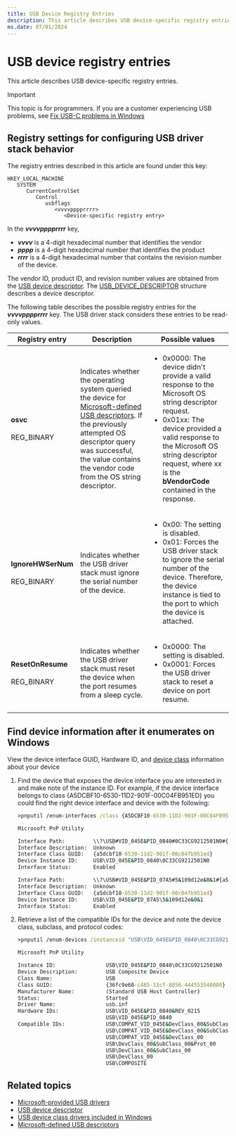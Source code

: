 ```yaml
---
title: USB Device Registry Entries
description: This article describes USB device-specific registry entries.
ms.date: 07/01/2024
---
```


# USB device registry entries

This article describes USB device-specific registry entries.

> [!IMPORTANT]
> This topic is for programmers. If you are a customer experiencing USB problems, see [Fix USB-C problems in Windows](https://support.microsoft.com/windows/fix-usb-c-problems-in-windows-f4e0e529-74f5-cdae-3194-43743f30eed2)

## Registry settings for configuring USB driver stack behavior

The registry entries described in this article are found under this key:

```output
HKEY_LOCAL_MACHINE
   SYSTEM
      CurrentControlSet
         Control
            usbflags
               <vvvvpppprrrr>
                  <Device-specific registry entry>
```

In the ***vvvvpppprrrr*** key,

- ***vvvv*** is a 4-digit hexadecimal number that identifies the vendor
- ***pppp*** is a 4-digit hexadecimal number that identifies the product
- ***rrrr*** is a 4-digit hexadecimal number that contains the revision number of the device.

The vendor ID, product ID, and revision number values are obtained from the [USB device descriptor](usb-device-descriptors.md). The [USB_DEVICE_DESCRIPTOR](/windows-hardware/drivers/ddi/usbspec/ns-usbspec-_usb_device_descriptor) structure describes a device descriptor.

The following table describes the possible registry entries for the ***vvvvpppprrrr*** key. The USB driver stack considers these entries to be read-only values.

| Registry entry | Description | Possible values |
|---|---|---|
| **osvc**<br><br>REG_BINARY | Indicates whether the operating system queried the device for [Microsoft-defined USB descriptors](microsoft-defined-usb-descriptors.md). If the previously attempted OS descriptor query was successful, the value contains the vendor code from the OS string descriptor. | <ul><li>0x0000: The device didn't provide a valid response to the Microsoft OS string descriptor request.</li><li>0x01xx: The device provided a valid response to the Microsoft OS string descriptor request, where xx is the **bVendorCode** contained in the response.</li></ul> |
| **IgnoreHWSerNum**<br><br>REG_BINARY | Indicates whether the USB driver stack must ignore the serial number of the device. | <ul><li>0x00: The setting is disabled.</li><li>0x01: Forces the USB driver stack to ignore the serial number of the device. Therefore, the device instance is tied to the port to which the device is attached.</li></ul> |
| **ResetOnResume**<br><br>REG_BINARY | Indicates whether the USB driver stack must reset the device when the port resumes from a sleep cycle. | <ul><li>0x0000: The setting is disabled.</li><li>0x0001: Forces the USB driver stack to reset a device on port resume.</li></ul> |

## Find device information after it enumerates on Windows

View the device interface GUID, Hardware ID, and [device class](supported-usb-classes.md#usb-device-classes) information about your device

1. Find the device that exposes the device interface you are interested in and make note of the instance ID. For example, if the device interface belongs to class {A5DCBF10-6530-11D2-901F-00C04FB951ED} you could find the right device interface and device with the following:

    ```cmd
    >pnputil /enum-interfaces /class {A5DCBF10-6530-11D2-901F-00C04FB951ED} /instanceid
    
    Microsoft PnP Utility

    Interface Path:         \\?\USB#VID_045E&PID_0840#0C33CG9212501N0#{a5dcbf10-6530-11d2-901f-00c04fb951ed}
    Interface Description:  Unknown
    Interface Class GUID:   {a5dcbf10-6530-11d2-901f-00c04fb951ed}
    Device Instance ID:     USB\VID_045E&PID_0840\0C33CG9212501N0
    Interface Status:       Enabled

    Interface Path:         \\?\USB#VID_045E&PID_07A5#5&109d12e&0&1#{a5dcbf10-6530-11d2-901f-00c04fb951ed}
    Interface Description:  Unknown
    Interface Class GUID:   {a5dcbf10-6530-11d2-901f-00c04fb951ed}
    Device Instance ID:     USB\VID_045E&PID_07A5\5&109d12e&0&1
    Interface Status:       Enabled
    ```

1. Retrieve a list of the compatible IDs for the device and note the device class, subclass, and protocol codes:

    ```cmd
    >pnputil /enum-devices /instanceid "USB\VID_045E&PID_0840\0C33CG9212501N0" /ids
    
    Microsoft PnP Utility
    
    Instance ID:                USB\VID_045E&PID_0840\0C33CG9212501N0
    Device Description:         USB Composite Device
    Class Name:                 USB
    Class GUID:                 {36fc9e60-c465-11cf-8056-444553540000}
    Manufacturer Name:          (Standard USB Host Controller)
    Status:                     Started
    Driver Name:                usb.inf
    Hardware IDs:               USB\VID_045E&PID_0840&REV_0215
                                USB\VID_045E&PID_0840
    Compatible IDs:             USB\COMPAT_VID_045E&DevClass_00&SubClass_00&Prot00
                                USB\COMPAT_VID_045E&DevClass_00&SubClass_00
                                USB\COMPAT_VID_045E&DevClass_00
                                USB\DevClass_00&SubClass_00&Prot_00
                                USB\DevClass_00&SubClass_00
                                USB\DevClass_00
                                USB\COMPOSITE
    ```

## Related topics

- [Microsoft-provided USB drivers](system-supplied-usb-drivers.md)
- [USB device descriptor](usb-device-descriptors.md)
- [USB device class drivers included in Windows](supported-usb-classes.md)
- [Microsoft-defined USB descriptors](microsoft-defined-usb-descriptors.md)
